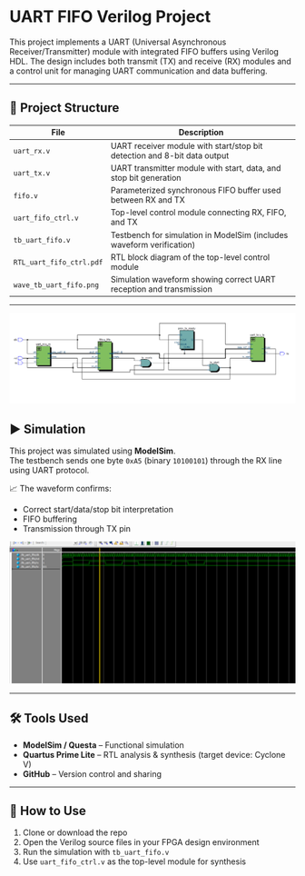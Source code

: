 # UART FIFO Verilog Project

This project implements a UART (Universal Asynchronous Receiver/Transmitter) module with integrated FIFO buffers using Verilog HDL. The design includes both transmit (TX) and receive (RX) modules and a control unit for managing UART communication and data buffering.

---

## 📁 Project Structure

| File | Description |
|------|-------------|
| `uart_rx.v` | UART receiver module with start/stop bit detection and 8-bit data output |
| `uart_tx.v` | UART transmitter module with start, data, and stop bit generation |
| `fifo.v` | Parameterized synchronous FIFO buffer used between RX and TX |
| `uart_fifo_ctrl.v` | Top-level control module connecting RX, FIFO, and TX |
| `tb_uart_fifo.v` | Testbench for simulation in ModelSim (includes waveform verification) |
| `RTL_uart_fifo_ctrl.pdf` | RTL block diagram of the top-level control module |
| `wave_tb_uart_fifo.png` | Simulation waveform showing correct UART reception and transmission |

---
![RTL Diagram](rtl_uart_fifo_ctrl.png)

## ▶️ Simulation

This project was simulated using **ModelSim**.  
The testbench sends one byte `0xA5` (binary `10100101`) through the RX line using UART protocol.

📈 The waveform confirms:
- Correct start/data/stop bit interpretation
- FIFO buffering
- Transmission through TX pin

![Waveform](wave_tb_uart_fifo.png)

---

## 🛠️ Tools Used

- **ModelSim / Questa** – Functional simulation
- **Quartus Prime Lite** – RTL analysis & synthesis (target device: Cyclone V)
- **GitHub** – Version control and sharing

---

## 🧩 How to Use

1. Clone or download the repo
2. Open the Verilog source files in your FPGA design environment
3. Run the simulation with `tb_uart_fifo.v`
4. Use `uart_fifo_ctrl.v` as the top-level module for synthesis
